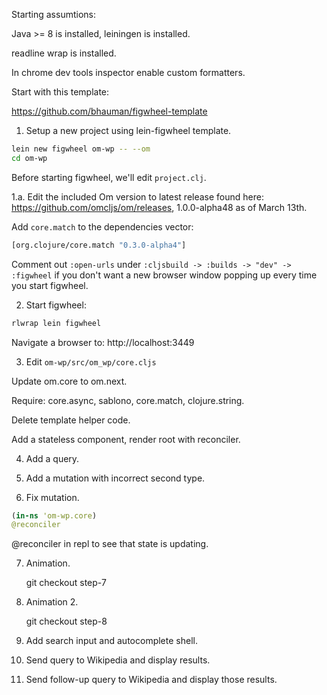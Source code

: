 Starting assumtions:

Java >= 8 is installed, leiningen is installed.

readline wrap is installed.

In chrome dev tools inspector enable custom formatters.

Start with this template:

https://github.com/bhauman/figwheel-template

1. Setup a new project using lein-figwheel template.

```bash
lein new figwheel om-wp -- --om
cd om-wp
```

Before starting figwheel, we'll edit `project.clj`.

1.a. Edit the included Om version to latest release found here:
https://github.com/omcljs/om/releases,
1.0.0-alpha48 as of March 13th.

Add `core.match` to the dependencies vector:

```clojure
[org.clojure/core.match "0.3.0-alpha4"]
```

Comment out
`:open-urls` under `:cljsbuild -> :builds -> "dev" -> :figwheel`
if you don't want a new browser window popping up every time you start
figwheel.

2. Start figwheel:

```bash
rlwrap lein figwheel
```

Navigate a browser to: http://localhost:3449

3. Edit `om-wp/src/om_wp/core.cljs`

Update om.core to om.next.

Require: core.async, sablono, core.match, clojure.string.

Delete template helper code.

Add a stateless component, render root with reconciler.

4. Add a query.

5. Add a mutation with incorrect second type.

6. Fix mutation.

```clojure
(in-ns 'om-wp.core)
@reconciler
```
@reconciler in repl to see that state is updating.

7. Animation.

    git checkout step-7

8. Animation 2.

    git checkout step-8

9. Add search input and autocomplete shell.

10. Send query to Wikipedia and display results.

11. Send follow-up query to Wikipedia and display those results.
